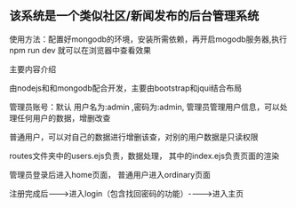 ## 该系统是一个类似社区/新闻发布的后台管理系统



使用方法：配置好mongodb的环境，安装所需依赖，再开启mogodb服务器,执行npm run dev 就可以在浏览器中查看效果

主要内容介绍

由nodejs和和mongodb配合开发，主要由bootstrap和jqui结合布局

管理员账号：默认 用户名为:admin ,密码为:admin,
管理员管理用户信息，可以处理任何用户的数据，增删改查

普通用户，可以对自己的数据进行增删该查，对别的用户数据是只读权限


routes文件夹中的users.ejs负责，数据处理，
其中的index.ejs负责页面的渲染

管理员登录后进入home页面，
普通用户进入ordinary页面

注册完成后--->进入login（包含找回密码的功能）---->进入主页

